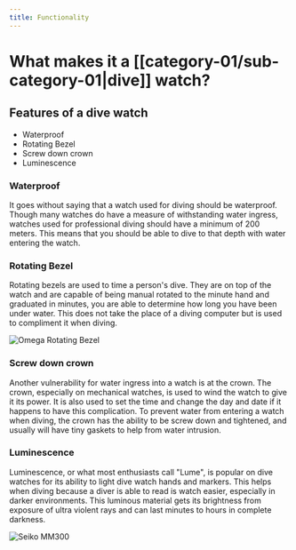 ```yaml
---
title: Functionality
---
```

# What makes it a [[category-01/sub-category-01|dive]] watch?

## Features of a dive watch

* Waterproof
* Rotating Bezel
* Screw down crown
* Luminescence

### Waterproof

It goes without saying that a watch used for diving should be waterproof. Though many watches do have a measure of withstanding water ingress, watches used for professional diving should have a minimum of 200 meters.  This means that you should be able to dive to that depth with water entering the watch.

### Rotating Bezel

Rotating bezels are used to time a person's dive. They are on top of the  watch and are capable of being manual rotated to the minute hand and graduated in minutes, you are able to determine how long you have been under water. This does not take the place of a diving computer but is used to compliment it when diving.

![Omega Rotating Bezel](https://www.watchobsession.co.uk/cdn/shop/articles/Omega-Seamaster-Diver_300-Co-Axial_Master_Chronometer-Black_Dial-212.30.41.20.01.003-01-BLOG_MAIN.jpg?v=1658932916&width=800)



### Screw down crown

Another vulnerability for water ingress into a watch is at the crown. The crown, especially on mechanical watches, is used to wind the watch to give it its power. It is also used to set the time and change the day and date if it happens to have this complication. To prevent water from entering a watch when diving, the crown has the ability to be screw down and tightened, and usually will have tiny gaskets to help from water intrusion. 

### Luminescence

Luminescence, or what most enthusiasts call "Lume", is popular on dive watches for its ability to light dive watch hands and markers. This helps when diving because a diver is able to read is watch easier, especially in darker environments. This luminous material gets its brightness from exposure of ultra violent rays and can last minutes to hours in complete darkness.

![Seiko MM300](https://www.fratellowatches.com/cdn-cgi/image/anim=false,w=1680,h=756,fit=crop,side=auto,dpr=1/wp-content/uploads/2020/02/Seiko-Prospex-MarineMaster-300-SLA021J1.002.jpg)



